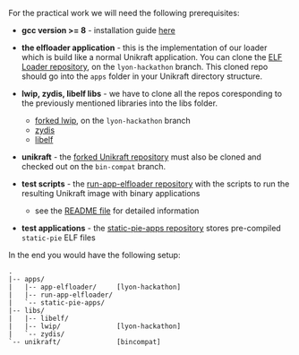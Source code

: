 For the practical work we will need the following prerequisites:

* **gcc version >= 8** - installation guide [here](https://linuxize.com/post/how-to-install-gcc-compiler-on-ubuntu-18-04/)

* **the elfloader application** - this is the implementation of our loader which is build like a normal Unikraft application.
  You can clone the [ELF Loader repository](https://github.com/unikraft/app-elfloader/), on the `lyon-hackathon` branch.
  This cloned repo should go into the `apps` folder in your Unikraft directory structure.

* **lwip, zydis, libelf libs** - we have to clone all the repos coresponding to the previously mentioned libraries into the libs folder.
    * [forked lwip](https://github.com/razvand/lib-lwip), on the `lyon-hackathon` branch
    * [zydis](https://github.com/unikraft/lib-zydis)
    * [libelf](https://github.com/unikraft/lib-libelf)

* **unikraft** - the [forked Unikraft repository](https://github.com/razvand/unikraft-bincompat) must also be cloned and checked out on the `bin-compat` branch.

* **test scripts** - the [run-app-elfloader repository](https://github.com/unikraft/run-app-elfloader) with the scripts to run the resulting Unikraft image with binary applications
    * see the [README file](https://github.com/unikraft/run-app-elfloader/blob/master/README.md#run-app-elf-loader) for detailed information

* **test applications** - the [static-pie-apps repository](https://github.com/unikraft/static-pie-apps) stores pre-compiled `static-pie` ELF files

In the end you would have the following setup:

```
.
|-- apps/
|   |-- app-elfloader/     [lyon-hackathon]
|   |-- run-app-elfloader/
|   `-- static-pie-apps/
|-- libs/
|   |-- libelf/
|   |-- lwip/              [lyon-hackathon]
|   `-- zydis/
`-- unikraft/              [bincompat]
```

